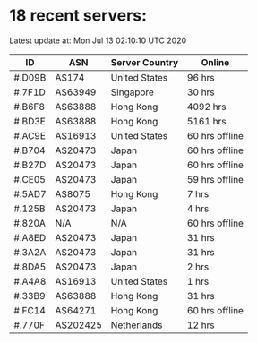 # 18 recent servers:

Latest update at: Mon Jul 13 02:10:10 UTC 2020

| ID | ASN | Server Country | Online |
| -- | --- | -------------- | ------ |
| #.D09B | AS174 | United States | 96 hrs |
| #.7F1D | AS63949 | Singapore | 30 hrs |
| #.B6F8 | AS63888 | Hong Kong | 4092 hrs |
| #.BD3E | AS63888 | Hong Kong | 5161 hrs |
| #.AC9E | AS16913 | United States | 60 hrs offline |
| #.B704 | AS20473 | Japan | 60 hrs offline |
| #.B27D | AS20473 | Japan | 60 hrs offline |
| #.CE05 | AS20473 | Japan | 59 hrs offline |
| #.5AD7 | AS8075 | Hong Kong | 7 hrs |
| #.125B | AS20473 | Japan | 4 hrs |
| #.820A | N/A | N/A | 60 hrs offline |
| #.A8ED | AS20473 | Japan | 31 hrs |
| #.3A2A | AS20473 | Japan | 31 hrs |
| #.8DA5 | AS20473 | Japan | 2 hrs |
| #.A4A8 | AS16913 | United States | 1 hrs |
| #.33B9 | AS63888 | Hong Kong | 31 hrs |
| #.FC14 | AS64271 | Hong Kong | 60 hrs offline |
| #.770F | AS202425 | Netherlands | 12 hrs |

